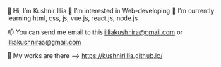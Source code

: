 👋 Hi, I’m Kushnir Illia
👀 I’m interested in Web-developing
🌱 I’m currently learning html, css, js, vue.js, react.js, node.js

📫 You can send me email to this illiakushnira@gmail.com or illiakushniraa@gmail.com

💼 My works are there --> https://kushnirillia.github.io/
